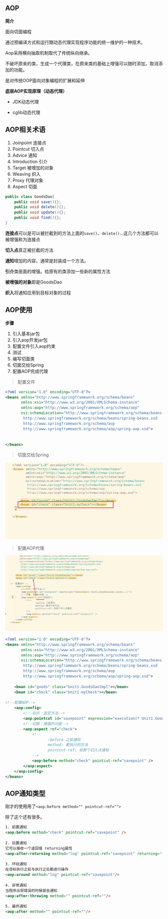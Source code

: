## AOP
**简介**

面向切面编程

通过预编译方式和运行期动态代理实现程序功能的统一维护的一种技术。

Aop采用横向抽取机制取代了传统纵向继承。

不破坏原来的类，生成一个代理类，在原来类的基础上增强可以随时添加，取消添加的功能。

是对传统OOP面向对象编程的扩展和延伸


**底层AOP实现原理（动态代理）**

- JDK动态代理

- cglib动态代理

## AOP相关术语

1. Joinpoint 连接点
2. Pointcut 切入点
3. Advice 通知
4. Introduction 引介
5. Target 被增加的对象
6. Weaving 织入
7. Proxy 代理对象
8. Aspect 切面

```java
public class GoodsDao{
    public void save(){};
    public void delete(){};
    public void update(){};
    public void find(){};
}
```

**连接点**可以是可以被拦截到的方法上面的`save()`、`delete()`...这几个方法都可以被增强称为连接点

**切入点**真正被拦截的方法

**通知**增加的内容，通常是封装成一个方法。

**引介**类层面的增强。给原有的类添加一些新的属性方法

**被增强的对象**即是GoodsDao

**织入**将通知应用到目标对象的过程




## AOP使用

**步骤**

1. 引入基本jar包
2. 引入aop开发jar包
3. 配置文件引入aop约束
4. 测试
5. 编写切面类
6. 切面交给Spring
7. 配置AOP完成代理

> 配置文件

```xml
<?xml version="1.0" encoding="UTF-8"?>
<beans xmlns="http://www.springframework.org/schema/beans"
       xmlns:xsi="http://www.w3.org/2001/XMLSchema-instance"
       xmlns:aop="http://www.springframework.org/schema/aop"
       xsi:schemaLocation="http://www.springframework.org/schema/beans
        http://www.springframework.org/schema/beans/spring-beans.xsd
        http://www.springframework.org/schema/aop
        http://www.springframework.org/schema/aop/spring-aop.xsd">


</beans>
```

> 切面交给Spring

![](image/1557411752171.png)

> 配置AOP代理


![](image/1557412299216.png)

```xml
<?xml version="1.0" encoding="UTF-8"?>
<beans xmlns="http://www.springframework.org/schema/beans"
       xmlns:xsi="http://www.w3.org/2001/XMLSchema-instance"
       xmlns:aop="http://www.springframework.org/schema/aop"
       xsi:schemaLocation="http://www.springframework.org/schema/beans
        http://www.springframework.org/schema/beans/spring-beans.xsd
        http://www.springframework.org/schema/aop
        http://www.springframework.org/schema/aop/spring-aop.xsd">

    <bean id="goods" class="Unit1.GoodsDaoImpl"></bean>
    <bean id="check" class="Unit1.myCheck"></bean>

<!--配置AOP-->
    <aop:config>
        <!--切点：选定方法-->
        <aop:pointcut id="savepoint" expression="execution(* Unit1.GoodsDaoImpl.save(..))"/>
        <!--切面：增强的功能-->
        <aop:aspect ref="check">
            <!--
                   :before 之前通知
                   method: 要执行的方法
                   pointcut-ref: 给那个切入点通知
            -->
            <aop:before method="check" pointcut-ref="savepoint" />
        </aop:aspect>
    </aop:config>
</beans>
```


## AOP通知类型

刚才的使用用了`<aop:before method="" pointcut-ref="">`

除了这个还有很多。

```html
1. 前置通知
<aop:before method="check" pointcut-ref="savepoint" />

2. 后置通知
它可以接收一个返回值 returning属性
<aop:after-returning method="log" pointcut-ref="savepoint" returning="与相应方法的参数相同"/>

3. 环绕通知
在目标执行之前与执行之后都进行操作
<aop:around method="log" pointcut-ref="savepoint"/>

4. 异常通知
当程序出现错误的时候就会通知
<aop:after-throwing method="" pointcut-ref=""/>

5. 最终通知
<aop:after method="" pointcut-ref=""/>
```




